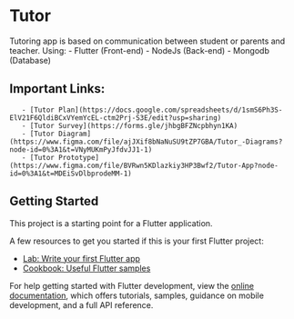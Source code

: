 # Tutor

Tutoring app is based on communication between student or parents and teacher.
Using: 
       - Flutter (Front-end)
       - NodeJs (Back-end)
       - Mongodb (Database)
    
## Important Links:
       - [Tutor Plan](https://docs.google.com/spreadsheets/d/1smS6Ph3S-ElV21F6QldiBCxVYemYcEL-ctm2Prj-S3E/edit?usp=sharing)
       - [Tutor Survey](https://forms.gle/jhbgBFZNcpbhyn1KA)
       - [Tutor Diagram](https://www.figma.com/file/ajJXif8bNaNuSU9tZP7GBA/Tutor_-Diagrams?node-id=0%3A1&t=VNyMUKmPyJfdvJJ1-1)
       - [Tutor Prototype](https://www.figma.com/file/BVRwn5KDlazkiy3HP3Bwf2/Tutor-App?node-id=0%3A1&t=MDEiSvDlbprodeMM-1)

## Getting Started

This project is a starting point for a Flutter application.

A few resources to get you started if this is your first Flutter project:

- [Lab: Write your first Flutter app](https://docs.flutter.dev/get-started/codelab)
- [Cookbook: Useful Flutter samples](https://docs.flutter.dev/cookbook)

For help getting started with Flutter development, view the
[online documentation](https://docs.flutter.dev/), which offers tutorials,
samples, guidance on mobile development, and a full API reference.
